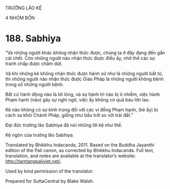 TRƯỞNG LÃO KỆ

4 NHÓM BỐN

# 188\. Sabhiya

“Và những người khác không nhận thức được, chúng ta ở đây đang đến gần cái chết. Còn những người nào nhận thức được điều ấy, nhờ thế các sự tranh chấp được chấm dứt.

Và khi những kẻ không nhận thức được hành xử như là những người bất tử, thì những người nào nhận thức được Giáo Pháp là những người không bệnh trong số những người bệnh.

Bất cứ hành động nào là lơi lỏng, và sự hành trì nào bị ô nhiễm, việc hành Phạm hạnh (nào) gây sự nghi ngờ, việc ấy không có quả báu lớn lao.

Kẻ nào không có sự kính trọng đối với các vị đồng Phạm hạnh, (kẻ ấy) bị cách xa khỏi Chánh Pháp, giống như bầu trời so với trái đất.”

Đại đức trưởng lão Sabhiya đã nói những lời kệ như thế.

Kệ ngôn của trưởng lão Sabhiya.

Translated by Bhikkhu Indacanda, 2011. Based on the Buddha Jayanthi edition of the Pali canon, as corrected by Bhikkhu Indacanda. Full text, translation, and notes are available at the translator’s website: http://tamtangpaliviet.net/.

Used by kind permission of the translator.

Prepared for SuttaCentral by Blake Walsh.